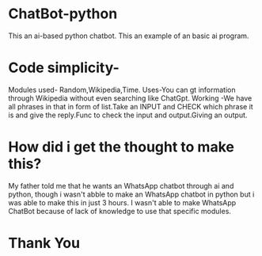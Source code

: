 # ChatBot-python
This an ai-based python chatbot. This an example of an basic ai program.


# Code simplicity-
Modules used- 
Random,Wikipedia,Time.
Uses-You can gt information through Wikipedia without even searching like ChatGpt.
Working -We have all phrases in that in form of list.Take an INPUT and CHECK which phrase it is and give the reply.Func to check the input and output.Giving an output.

# How did i get the thought to make this? 
My father told me that he wants an  WhatsApp  chatbot through ai and python, though i wasn't abble to make an WhatsApp chatbot in python but i was able to make this in just 3 hours. I wasn't able to make WhatsApp ChatBot because of lack of knowledge to use that specific modules.


# Thank You
